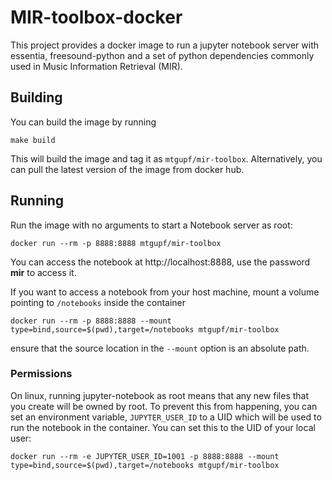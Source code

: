 # MIR-toolbox-docker

This project provides a docker image to run a jupyter notebook server with
essentia, freesound-python and a set of python dependencies commonly used in
Music Information Retrieval (MIR).

## Building

You can build the image by running

    make build

This will build the image and tag it as `mtgupf/mir-toolbox`.
Alternatively, you can pull the latest version of the image from docker hub.

## Running

Run the image with no arguments to start a Notebook server as root:

    docker run --rm -p 8888:8888 mtgupf/mir-toolbox

You can access the notebook at http://localhost:8888, use the password **mir**
to access it.

If you want to access a notebook from your host machine, mount a volume pointing
to `/notebooks` inside the container

    docker run --rm -p 8888:8888 --mount type=bind,source=$(pwd),target=/notebooks mtgupf/mir-toolbox

ensure that the source location in the `--mount` option is an absolute path.

### Permissions

On linux, running jupyter-notebook as root means that any new files that you
create will be owned by root. To prevent this from happening, you can set an
environment variable, `JUPYTER_USER_ID` to a UID which will be used to run
the notebook in the container. You can set this to the UID of your local user:

    docker run --rm -e JUPYTER_USER_ID=1001 -p 8888:8888 --mount type=bind,source=$(pwd),target=/notebooks mtgupf/mir-toolbox
